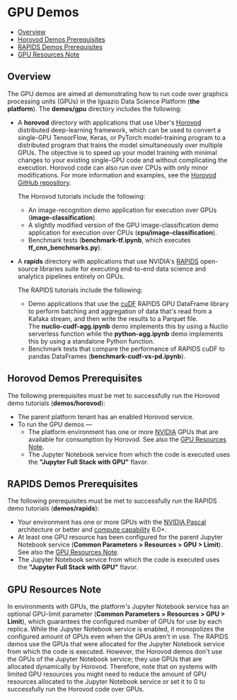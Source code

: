 # GPU Demos

- [Overview](#gpu-demos-overview)
- [Horovod Demos Prerequisites](#horovod-prereq)
- [RAPIDS Demos Prerequisites](#rapids-prereq)
- [GPU Resources Note](#gpu-resources-note)

<a id="gpu-demos-overview"></a>
## Overview

The GPU demos are aimed at demonstrating how to run code over graphics processing units (GPUs) in the Iguazio Data Science Platform (**the platform**).
The **demos/gpu** directory includes the following:

- A **horovod** directory with applications that use Uber's [Horovod](https://eng.uber.com/horovod/) distributed deep-learning framework, which can be used to convert a single-GPU TensorFlow, Keras, or PyTorch model-training program to a distributed program that trains the model simultaneously over multiple GPUs.
    The objective is to speed up your model training with minimal changes to your existing single-GPU code and without complicating the execution.
    Horovod code can also run over CPUs with only minor modifications.
    For more information and examples, see the [Horovod GitHub repository](https://github.com/horovod/horovod).
    
    The Horovod tutorials include the following:

    - An image-recognition demo application for execution over GPUs (**image-classification**).
    - A slightly modified version of the GPU image-classification demo application for execution over CPUs (**cpu/image-classification**).
    - Benchmark tests (**benchmark-tf.ipynb**, which executes **tf_cnn_benchmarks.py**).

- A **rapids** directory with applications that use NVIDIA's [RAPIDS](https://rapids.ai/) open-source libraries suite for executing end-to-end data science and analytics pipelines entirely on GPUs.

  The RAPIDS tutorials include the following:

    - Demo applications that use the [cuDF](https://rapidsai.github.io/projects/cudf/en/latest/index.html) RAPIDS GPU DataFrame library to perform batching and aggregation of data that's read from a Kafaka stream, and then write the results to a Parquet file.<br>
      The **nuclio-cudf-agg.ipynb** demo implements this by using a Nuclio serverless function while the **python-agg.ipynb** demo implements this by using a standalone Python function.
    - Benchmark tests that compare the performance of RAPIDS cuDF to pandas DataFrames (**benchmark-cudf-vs-pd.ipynb**).

<a id="horovod-prereq"></a>
## Horovod Demos Prerequisites

The following prerequisites must be met to successfully run the Horovod demo tutorials (**demos/horovod**):

- The parent platform tenant has an enabled Horovod service.
- To run the GPU demos &mdash;
  - The platform environment has one or more [NVIDIA](https://www.nvidia.com/en-us/) GPUs that are available for consumption by Horovod.
    See also the [GPU Resources Note](#gpu-resources-note).
  - The Jupyter Notebook service from which the code is executed uses the **"Jupyter Full Stack with GPU"** flavor.

<a id="rapids-prereq"></a>
## RAPIDS Demos Prerequisites

The following prerequisites must be met to successfully run the RAPIDS demo tutorials (**demos/rapids**):

- Your environment has one or more GPUs with the [NVIDIA Pascal](https://www.nvidia.com/en-us/geforce/products/10series/architecture/) architecture or better and [compute capability](https://developer.nvidia.com/cuda-gpus) 6.0+.
- At least one GPU resource has been configured for the parent Jupyter Notebook service (**Common Parameters > Resources > GPU > Limit**).
  See also the [GPU Resources Note](#gpu-resources-note).
- The Jupyter Notebook service from which the code is executed uses the **"Jupyter Full Stack with GPU"** flavor.

<a id="gpu-resources-note"></a>
## GPU Resources Note

In environments with GPUs, the platform's Jupyter Notebook service has an optional GPU-limit parameter (**Common Parameters > Resources > GPU > Limit**), which guarantees the configured number of GPUs for use by each replica.
While the Jupyter Notebook service is enabled, it monopolizes the configured amount of GPUs even when the GPUs aren't in use.
The RAPIDS demos use the GPUs that were allocated for the Jupyter Notebook service from which the code is executed.
However, the Horovod demos don't use the GPUs of the Jupyter Notebook service; they use GPUs that are allocated dynamically by Horovod.
Therefore, note that on systems with limited GPU resources you might need to reduce the amount of GPU resources allocated to the Jupyter Notebook service or set it to 0 to successfully run the Horovod code over GPUs.
